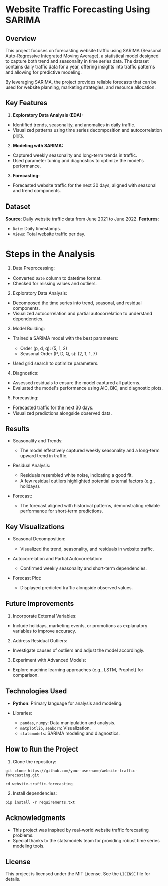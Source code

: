 # Website Traffic Forecasting Using SARIMA

## Overview

This project focuses on forecasting website traffic using SARIMA (Seasonal Auto-Regressive Integrated Moving Average), a statistical model designed to capture both trend and seasonality in time series data. The dataset contains daily traffic data for a year, offering insights into traffic patterns and allowing for predictive modeling.

By leveraging SARIMA, the project provides reliable forecasts that can be used for website planning, marketing strategies, and resource allocation.

## Key Features

1. **Exploratory Data Analysis (EDA):**

- Identified trends, seasonality, and anomalies in daily traffic.
- Visualized patterns using time series decomposition and autocorrelation plots.

2. **Modeling with SARIMA:**

- Captured weekly seasonality and long-term trends in traffic.
- Used parameter tuning and diagnostics to optimize the model's performance.

3. **Forecasting:**

- Forecasted website traffic for the next 30 days, aligned with seasonal and trend components.

## Dataset

**Source**: Daily website traffic data from June 2021 to June 2022.
**Features**:

- `Date`: Daily timestamps.
- `Views`: Total website traffic per day.

# Steps in the Analysis

1. Data Preprocessing:

- Converted `Date` column to datetime format.
- Checked for missing values and outliers.

2. Exploratory Data Analysis:

- Decomposed the time series into trend, seasonal, and residual components.
- Visualized autocorrelation and partial autocorrelation to understand dependencies.

3. Model Building:

- Trained a SARIMA model with the best parameters:

  - Order (p, d, q): (5, 1, 2)
  - Seasonal Order (P, D, Q, s): (2, 1, 1, 7)

- Used grid search to optimize parameters.

4. Diagnostics:

- Assessed residuals to ensure the model captured all patterns.
- Evaluated the model's performance using AIC, BIC, and diagnostic plots.

5. Forecasting:

- Forecasted traffic for the next 30 days.
- Visualized predictions alongside observed data.

## Results

- Seasonality and Trends:

  - The model effectively captured weekly seasonality and a long-term upward trend in traffic.

- Residual Analysis:

  - Residuals resembled white noise, indicating a good fit.
  - A few residual outliers highlighted potential external factors (e.g., holidays).

- Forecast:

  - The forecast aligned with historical patterns, demonstrating reliable performance for short-term predictions.

## Key Visualizations

- Seasonal Decomposition:

  - Visualized the trend, seasonality, and residuals in website traffic.

- Autocorrelation and Partial Autocorrelation:

  - Confirmed weekly seasonality and short-term dependencies.

- Forecast Plot:

  - Displayed predicted traffic alongside observed values.

## Future Improvements

1. Incorporate External Variables:

- Include holidays, marketing events, or promotions as explanatory variables to improve accuracy.

2. Address Residual Outliers:

- Investigate causes of outliers and adjust the model accordingly.

3. Experiment with Advanced Models:

- Explore machine learning approaches (e.g., LSTM, Prophet) for comparison.

## Technologies Used

- **Python**: Primary language for analysis and modeling.

- Libraries:

  - `pandas`, `numpy`: Data manipulation and analysis.
  - `matplotlib`, `seaborn`: Visualization.
  - `statsmodels`: SARIMA modeling and diagnostics.

## How to Run the Project

1. Clone the repository:

`git clone https://github.com/your-username/website-traffic-forecasting.git`

`cd website-traffic-forecasting`

2. Install dependencies:

`pip install -r requirements.txt`

## Acknowledgments

- This project was inspired by real-world website traffic forecasting problems.
- Special thanks to the statsmodels team for providing robust time series modeling tools.

## License

This project is licensed under the MIT License. See the `LICENSE` file for details.
